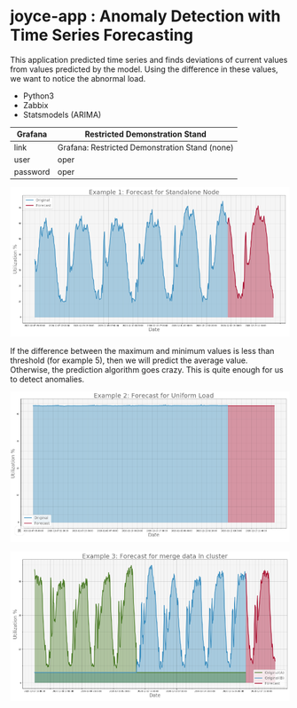 # joyce-app : Anomaly Detection with Time Series Forecasting


This application predicted time series and finds deviations of current values from values predicted by the model. Using the difference in these values, we want to notice the abnormal load.

- Python3
- Zabbix
- Statsmodels (ARIMA)
    
Grafana | Restricted Demonstration Stand
------|------
link        |   Grafana: Restricted Demonstration Stand (none)
user       |   oper
password   |   oper

![Exaple1](./pics/example1.png)



If the difference between the maximum and minimum values is less than threshold (for example 5), 
then we will predict the average value. Otherwise, the prediction algorithm goes crazy.
This is quite enough for us to detect anomalies.

![Exaple2](./pics/example2.png)
 

![Exaple3](./pics/example3.png)
